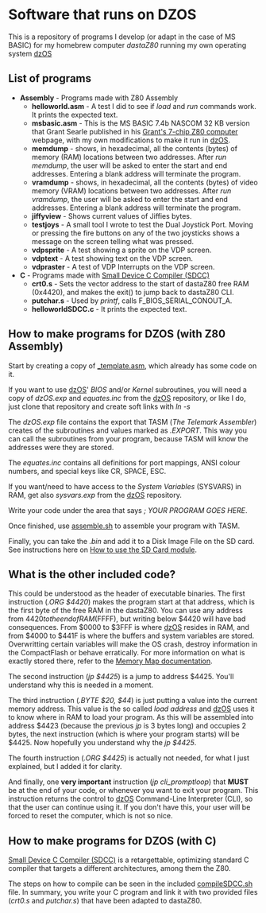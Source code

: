 # Software that runs on DZOS

This is a repository of programs I develop (or adapt in the case of MS BASIC) for my homebrew computer _dastaZ80_ running my own operating system [dzOS](https://github.com/dasta400/dzOS)

## List of programs

* **Assembly** - Programs made with Z80 Assembly
  * **helloworld.asm** - A test I did to see if _load_ and _run_ commands work. It prints the expected text.
  * **msbasic.asm** - This is the MS BASIC 7.4b NASCOM 32 KB version that Grant Searle published in his [Grant's 7-chip Z80 computer](http://searle.x10host.com/z80/SimpleZ80.html) webpage, with my own modifications to make it run in [dzOS](https://github.com/dasta400/dzOS).
  * **memdump** - shows, in hexadecimal, all the contents (bytes) of memory (RAM) locations between two addresses. After _run memdump_, the user will be asked to enter the start and end addresses. Entering a blank address will terminate the program.
  * **vramdump** - shows, in hexadecimal, all the contents (bytes) of video memory (VRAM) locations between two addresses. After _run vramdump_, the user will be asked to enter the start and end addresses. Entering a blank address will terminate the program.
  * **jiffyview** - Shows current values of Jiffies bytes.
  * **testjoys** - A small tool I wrote to test the Dual Joystick Port. Moving or pressing the fire buttons on any of the two joysticks shows a message on the screen telling what was pressed.
  * **vdpsprite** - A test showing a sprite on the VDP screen.
  * **vdptext** - A test showing text on the VDP screen.
  * **vdpraster** - A test of VDP Interrupts on the VDP screen.
* **C** - Programs made with [Small Device C Compiler (SDCC)](http://sdcc.sourceforge.net/)
  * **crt0.s** - Sets the vector address to the start of dastaZ80 free RAM (0x4420), and makes the exit() to jump back to dastaZ80 CLI.
  * **putchar.s** - Used by _printf_, calls F_BIOS_SERIAL_CONOUT_A.
  * **helloworldSDCC.c** - It prints the expected text.

## How to make programs for DZOS (with Z80 Assembly)

Start by creating a copy of [_template.asm](https://github.com/dasta400/dzSoftware/blob/main/src/_template.asm), which already has some code on it.

If you want to use [dzOS](https://github.com/dasta400/dzOS)' _BIOS_ and/or _Kernel_ subroutines, you will need a copy of _dzOS.exp_ and _equates.inc_ from the [dzOS](https://github.com/dasta400/dzOS) repository, or like I do, just clone that repository and create soft links with _ln -s_

The _dzOS.exp_ file contains the export that TASM (_The Telemark Assembler_) creates of the subroutines and values marked as _.EXPORT_. This way you can call the subroutines from your program, because TASM will know the addresses were they are stored.

The _equates.inc_ contains all definitions for port mappings, ANSI colour numbers, and special keys like CR, SPACE, ESC.

If you want/need to have access to the _System Variables_ (SYSVARS) in RAM, get also _sysvars.exp_ from the [dzOS](https://github.com/dasta400/dzOS) repository.

Write your code under the area that says _; YOUR PROGRAM GOES HERE_.

Once finished, use [assemble.sh](https://github.com/dasta400/dzSoftware/blob/main/assemble.sh) to assemble your program with TASM.

Finally, you can take the _.bin_ and add it to a Disk Image File on the SD card. See instructions here on [How to use the SD Card module](https://github.com/dasta400/dzOS#how-to-use-the-sd-card-module).

## What is the other included code?

This could be understood as the header of executable binaries. The first instruction (*.ORG $4420*) makes the program start at that address, which is the first byte of the free RAM in the dastaZ80. You can use any address from $4420 to the end of RAM ($FFFF), but writing below $4420 will have bad consequences. From $0000 to $3FFF is where [dzOS](https://github.com/dasta400/dzOS) resides in RAM, and from $4000 to $441F is where the buffers and system variables are stored. Overwritting certain variables will make the OS crash, destroy information in the CompactFlash or behave erratically. For more information on what is exactly stored there, refer to the [Memory Map documentation](https://github.com/dasta400/dzOS/blob/master/docs/dastaZ80%20Memory%20Map.ods).

The second instruction (_jp $4425_) is a jump to address $4425. You'll understand why this is needed in a moment.

The third instruction (_.BYTE $20, $44_) is just putting a value into the current memory address. This value is the so called _load address_ and [dzOS](https://github.com/dasta400/dzOS) uses it to know where in RAM to load your program. As this will be assembled into address $4423 (because the previous _jp_ is 3 bytes long) and occupies 2 bytes, the next instruction (which is where your program starts) will be $4425. Now hopefully you understand why the _jp $4425_.

The fourth instruction (_.ORG $4425_) is actually not needed, for what I just explained, but I added it for clarity.

And finally, one **very important** instruction (_jp cli_promptloop_) that **MUST** be at the end of your code, or whenever you want to exit your program. This instruction returns the control to [dzOS](https://github.com/dasta400/dzOS) Command-Line Interpreter (CLI), so that the user can continue using it. If you don't have this, your user will be forced to reset the computer, which is not so nice.

## How to make programs for DZOS (with C)

[Small Device C Compiler (SDCC)](http://sdcc.sourceforge.net/) is a retargettable, optimizing standard C compiler that targets a different architectures, among them the Z80.

The steps on how to compile can be seen in the included [compileSDCC.sh](https://github.com/dasta400/dzSoftware/tree/main/SDCC/compileSDCC.sh) file. In summary, you write your C program and link it with two provided files (_crt0.s_ and _putchar.s_) that have been adapted to dastaZ80.
